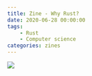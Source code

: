 ```yaml
---
title: Zine - Why Rust?
date: 2020-06-28 00:00:00
tags:
    - Rust
    - Computer science
categories: zines
---
```


![](../images/why-rust.svg)
